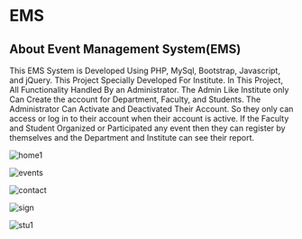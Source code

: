 # EMS

## About Event Management System(EMS)

This EMS System is Developed Using PHP, MySql, Bootstrap, Javascript, and jQuery.
    This Project Specially Developed For Institute.
    In This Project, All Functionality Handled By an Administrator.
    The Admin Like Institute only Can Create the account for Department, Faculty, and Students.
    The Administrator Can Activate and Deactivated Their Account.
    So they only can access or log in to their account when their account is active.
    If the Faculty and Student Organized or Participated any event then they can register by themselves and the Department and Institute can see their report.

![home1](https://github.com/vsviji/EMS/assets/127862956/a4a43ac5-19ab-4b65-93a7-029a69c47043)


![events](https://github.com/vsviji/EMS/assets/127862956/fa4fd779-601a-4840-83ed-b8b2ebd0f89c)

![contact](https://github.com/vsviji/EMS/assets/127862956/132ab25b-fa75-41eb-8498-d6c4a6f7c4a5)

![sign](https://github.com/vsviji/EMS/assets/127862956/b7356126-19a0-4a0a-8492-a27b9466bbdc)

![stu1](https://github.com/vsviji/EMS/assets/127862956/bc8705a5-2a8f-4b80-a4e7-b804a6471e12)

